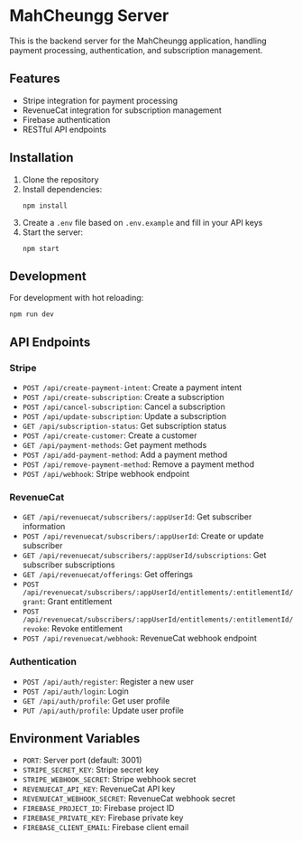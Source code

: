 # MahCheungg Server

This is the backend server for the MahCheungg application, handling payment processing, authentication, and subscription management.

## Features

- Stripe integration for payment processing
- RevenueCat integration for subscription management
- Firebase authentication
- RESTful API endpoints

## Installation

1. Clone the repository
2. Install dependencies:
   ```
   npm install
   ```
3. Create a `.env` file based on `.env.example` and fill in your API keys
4. Start the server:
   ```
   npm start
   ```

## Development

For development with hot reloading:
```
npm run dev
```

## API Endpoints

### Stripe

- `POST /api/create-payment-intent`: Create a payment intent
- `POST /api/create-subscription`: Create a subscription
- `POST /api/cancel-subscription`: Cancel a subscription
- `POST /api/update-subscription`: Update a subscription
- `GET /api/subscription-status`: Get subscription status
- `POST /api/create-customer`: Create a customer
- `GET /api/payment-methods`: Get payment methods
- `POST /api/add-payment-method`: Add a payment method
- `POST /api/remove-payment-method`: Remove a payment method
- `POST /api/webhook`: Stripe webhook endpoint

### RevenueCat

- `GET /api/revenuecat/subscribers/:appUserId`: Get subscriber information
- `POST /api/revenuecat/subscribers/:appUserId`: Create or update subscriber
- `GET /api/revenuecat/subscribers/:appUserId/subscriptions`: Get subscriber subscriptions
- `GET /api/revenuecat/offerings`: Get offerings
- `POST /api/revenuecat/subscribers/:appUserId/entitlements/:entitlementId/grant`: Grant entitlement
- `POST /api/revenuecat/subscribers/:appUserId/entitlements/:entitlementId/revoke`: Revoke entitlement
- `POST /api/revenuecat/webhook`: RevenueCat webhook endpoint

### Authentication

- `POST /api/auth/register`: Register a new user
- `POST /api/auth/login`: Login
- `GET /api/auth/profile`: Get user profile
- `PUT /api/auth/profile`: Update user profile

## Environment Variables

- `PORT`: Server port (default: 3001)
- `STRIPE_SECRET_KEY`: Stripe secret key
- `STRIPE_WEBHOOK_SECRET`: Stripe webhook secret
- `REVENUECAT_API_KEY`: RevenueCat API key
- `REVENUECAT_WEBHOOK_SECRET`: RevenueCat webhook secret
- `FIREBASE_PROJECT_ID`: Firebase project ID
- `FIREBASE_PRIVATE_KEY`: Firebase private key
- `FIREBASE_CLIENT_EMAIL`: Firebase client email
